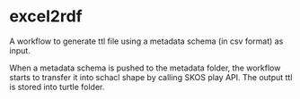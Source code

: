 # excel2rdf
A workflow to generate ttl file using a metadata schema (in csv format) as input. 

When a metadata schema is pushed to the metadata folder, the workflow starts to transfer it into schacl shape by calling SKOS play API. The output ttl is stored into turtle folder.
